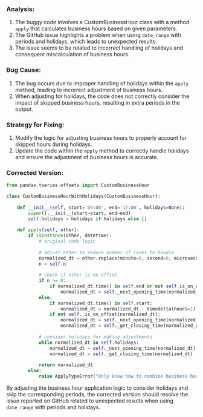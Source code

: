 ### Analysis:
1. The buggy code involves a CustomBusinessHour class with a method `apply` that calculates business hours based on given parameters.
2. The GitHub issue highlights a problem when using `date_range` with periods and holidays, which leads to unexpected results.
3. The issue seems to be related to incorrect handling of holidays and consequent miscalculation of business hours.
   
### Bug Cause:
1. The bug occurs due to improper handling of holidays within the `apply` method, leading to incorrect adjustment of business hours.
2. When adjusting for holidays, the code does not correctly consider the impact of skipped business hours, resulting in extra periods in the output.
   
### Strategy for Fixing:
1. Modify the logic for adjusting business hours to properly account for skipped hours during holidays.
2. Update the code within the `apply` method to correctly handle holidays and ensure the adjustment of business hours is accurate.
   
### Corrected Version:
```python
from pandas.tseries.offsets import CustomBusinessHour

class CustomBusinessHourWithHolidays(CustomBusinessHour):
    
    def __init__(self, start='09:00', end='17:00', holidays=None):
        super().__init__(start=start, end=end)
        self.holidays = holidays if holidays else []
    
    def apply(self, other):
        if isinstance(other, datetime):
            # original code logic
            
            # adjust other to reduce number of cases to handle
            normalized_dt = other.replace(minute=0, second=0, microsecond=0)
            n = self.n
            
            # check if other is on offset
            if n >= 0:
                if normalized_dt.time() in self.end or not self.is_on_offset(normalized_dt):
                    normalized_dt = self._next_opening_time(normalized_dt)
            else:
                if normalized_dt.time() in self.start:
                    normalized_dt = normalized_dt - timedelta(hours=1)
                if not self._is_on_offset(normalized_dt):
                    normalized_dt = self._next_opening_time(normalized_dt)
                    normalized_dt = self._get_closing_time(normalized_dt)
            
            # consider holidays for making adjustments
            while normalized_dt in self.holidays:
                normalized_dt = self._next_opening_time(normalized_dt)
                normalized_dt = self._get_closing_time(normalized_dt)
            
            return normalized_dt
        else:
            raise ApplyTypeError("Only know how to combine business hour with datetime")
```

By adjusting the business hour application logic to consider holidays and skip the corresponding periods, the corrected version should resolve the issue reported on GitHub related to unexpected results when using `date_range` with periods and holidays.